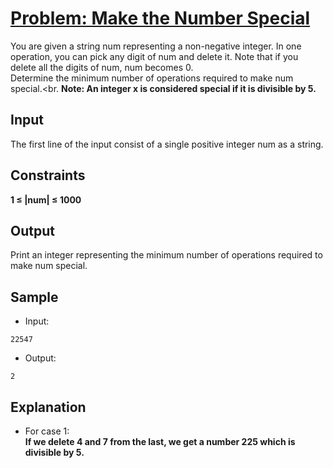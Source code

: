 # [Problem: Make the Number Special](https://my.newtonschool.co/playground/code/blhdqbjy2f5r)

You are given a string num representing a non-negative integer. In one operation, you can pick any digit of num and delete it. Note that if you delete all the digits of num, num becomes 0.<br>
Determine the minimum number of operations required to make num special.<br.
**Note: An integer x is considered special if it is divisible by 5.**

## Input

The first line of the input consist of a single positive integer num as a string.

## Constraints

**1 ≤ |num| ≤ 1000**

## Output

Print an integer representing the minimum number of operations required to make num special.

## Sample

- Input:
```
22547
```

- Output:
```
2
```

## Explanation

- For case 1: <br> **If we delete 4 and 7 from the last, we get a number 225 which is divisible by 5.**
